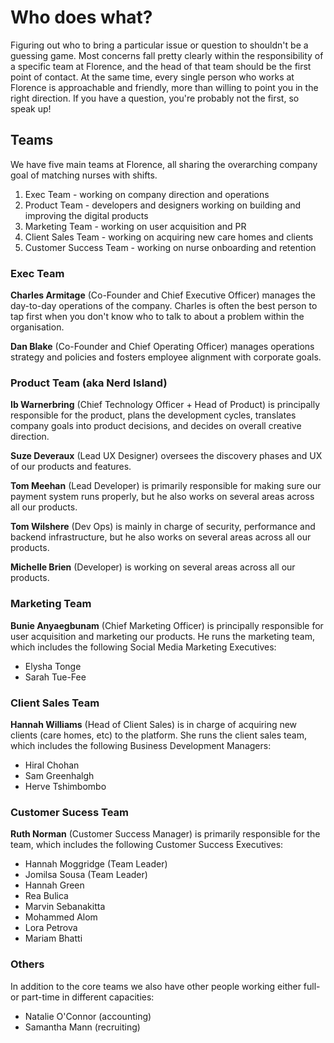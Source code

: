 # Who does what?

Figuring out who to bring a particular issue or question to shouldn't be a guessing game. Most concerns fall pretty clearly within the responsibility of a specific team at Florence, and the head of that team should be the first point of contact. At the same time, every single person who works at Florence is approachable and friendly, more than willing to point you in the right direction. If you have a question, you're probably not the first, so speak up!

## Teams
We have five main teams at Florence, all sharing the overarching company goal of matching nurses with shifts.

1. Exec Team - working on company direction and operations
2. Product Team - developers and designers working on building and improving the digital products
3. Marketing Team - working on user acquisition and PR
4. Client Sales Team - working on acquiring new care homes and clients
5. Customer Success Team - working on nurse onboarding and retention

### Exec Team

**Charles Armitage** (Co-Founder and Chief Executive Officer) manages the day-to-day operations of the company. Charles is often the best person to tap first when you don't know who to talk to about a problem within the organisation.

**Dan Blake** (Co-Founder and Chief Operating Officer) manages operations strategy and policies and fosters employee alignment with corporate goals.

### Product Team (aka Nerd Island)

**Ib Warnerbring** (Chief Technology Officer + Head of Product) is principally responsible for the product, plans the development cycles, translates company goals into product decisions, and decides on overall creative direction.

**Suze Deveraux** (Lead UX Designer) oversees the discovery phases and UX of our products and features.

**Tom Meehan** (Lead Developer) is primarily responsible for making sure our payment system runs properly, but he also works on several areas across all our products.

**Tom Wilshere** (Dev Ops) is mainly in charge of security, performance and backend infrastructure, but he also works on several areas across all our products.

**Michelle Brien** (Developer) is working on several areas across all our products.

### Marketing Team

**Bunie Anyaegbunam** (Chief Marketing Officer) is principally responsible for user acquisition and marketing our products. He runs the marketing team, which includes the following Social Media Marketing Executives:

* Elysha Tonge
* Sarah Tue-Fee

### Client Sales Team

**Hannah Williams** (Head of Client Sales) is in charge of acquiring new clients (care homes, etc) to the platform. She runs the client sales team, which includes the following Business Development Managers:

* Hiral Chohan
* Sam Greenhalgh
* Herve Tshimbombo

### Customer Sucess Team

**Ruth Norman** (Customer Success Manager) is primarily responsible for the team, which includes the following Customer Success Executives:

* Hannah Moggridge (Team Leader)
* Jomilsa Sousa (Team Leader)
* Hannah Green
* Rea Bulica
* Marvin Sebanakitta
* Mohammed Alom
* Lora Petrova
* Mariam Bhatti

### Others
In addition to the core teams we also have other people working either full- or part-time in different capacities:

* Natalie O'Connor (accounting)
* Samantha Mann (recruiting)
